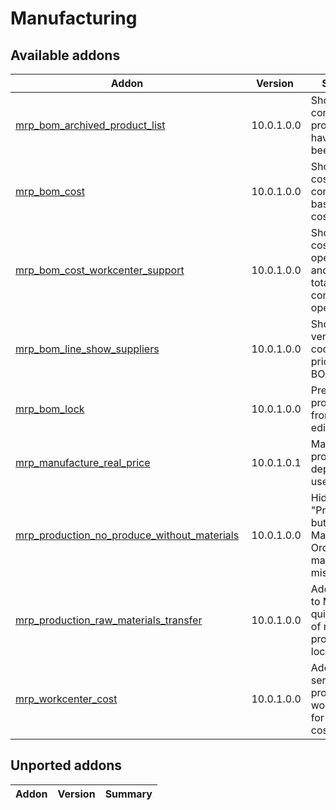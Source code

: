Manufacturing
=============

[//]: # (addons)

Available addons
----------------
**Addon** | **Version** | **Summary**
--- | --- | ---
[mrp_bom_archived_product_list](mrp_bom_archived_product_list/) | 10.0.1.0.0 | Shows if BOM contains products that have since been archived
[mrp_bom_cost](mrp_bom_cost/) | 10.0.1.0.0 | Shows the cost of BOM's components based on their cost prices
[mrp_bom_cost_workcenter_support](mrp_bom_cost_workcenter_support/) | 10.0.1.0.0 | Shows the cost of BOM's operations, and sums the total cost of components + operations
[mrp_bom_line_show_suppliers](mrp_bom_line_show_suppliers/) | 10.0.1.0.0 | Shows vendors, their codes and prices on BOM Lines
[mrp_bom_lock](mrp_bom_lock/) | 10.0.1.0.0 | Prevent product BOMs from being edited
[mrp_manufacture_real_price](mrp_manufacture_real_price/) | 10.0.1.0.1 | Manufactured product value depends on used quants
[mrp_production_no_produce_without_materials](mrp_production_no_produce_without_materials/) | 10.0.1.0.0 | Hides "Produce" button from Manufacturing Order if raw materials are missing
[mrp_production_raw_materials_transfer](mrp_production_raw_materials_transfer/) | 10.0.1.0.0 | Adds a button to MO for quick transfer of materials to production location
[mrp_workcenter_cost](mrp_workcenter_cost/) | 10.0.1.0.0 | Adds a service product to work center for calculating costs
Unported addons
----------------
**Addon** | **Version** | **Summary**
--- | --- | ---

